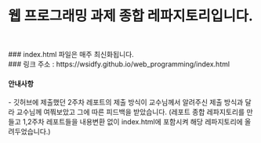 # 웹 프로그래밍 과제 종합 레파지토리입니다.
<br>
<p>
### index.html 파일은 매주 최신화됩니다.<br>
### 링크 주소 : https://wsidfy.github.io/web_programming/index.html<br>
</p>

#### 안내사항
<p>
- 깃허브에 제출했던 2주차 레포트의 제출 방식이 교수님께서 알려주신 제출 방식과 달라 교수님께 여쭤보았고 그에 따른 피드백을 받았습니다.
  (레포트 종합 레파지토리를 만들고 1,2주차 레포트들을 내용변환 없이 index.html에 포함시켜 해당 레파지토리에 올려두었습니다.)
</p>
